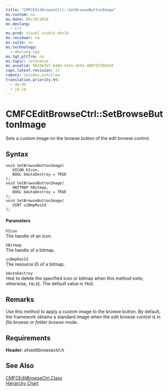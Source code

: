 ```yaml
---
title: "CMFCEditBrowseCtrl::SetBrowseButtonImage"
ms.custom: na
ms.date: 09/19/2016
ms.devlang: 
  - C++
ms.prod: visual-studio-dev14
ms.reviewer: na
ms.suite: na
ms.technology: 
  - devlang-cpp
ms.tgt_pltfrm: na
ms.topic: reference
ms.assetid: 9016bfbf-648d-42e1-a541-d00752786d10
caps.latest.revision: 13
robots: noindex,nofollow
translation.priority.ht: 
  - de-de
  - ja-jp
---
```

# CMFCEditBrowseCtrl::SetBrowseButtonImage
Sets a custom image on the browse button of the edit browse control.  
  
## Syntax  
  
```  
void SetBrowseButtonImage(  
   HICON hIcon,  
   BOOL bAutoDestroy = TRUE  
);  
void SetBrowseButtonImage(  
   HBITMAP hBitmap,  
   BOOL bAutoDestroy = TRUE  
);  
void SetBrowseButtonImage(  
   UINT uiBmpResId  
);  
```  
  
#### Parameters  
 `hIcon`  
 The handle of an icon.  
  
 `hBitmap`  
 The handle of a bitmap.  
  
 `uiBmpResId`  
 The resource ID of a bitmap.  
  
 `bAutoDestroy`  
 `TRUE` to delete the specified icon or bitmap when this method exits; otherwise, `FALSE`. The default value is `TRUE`.  
  
## Remarks  
 Use this method to apply a custom image to the browse button. By default, the framework obtains a standard image when the edit browse control is in *file browse* or *folder browse* mode.  
  
## Requirements  
 **Header:** afxeditbrowsectrl.h  
  
## See Also  
 [CMFCEditBrowseCtrl Class](../vs140/CMFCEditBrowseCtrl-Class.md)   
 [Hierarchy Chart](../vs140/Hierarchy-Chart.md)